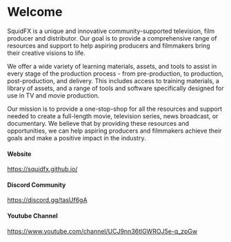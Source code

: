 # Welcome
SquidFX is a unique and innovative community-supported television, film producer and distributor. Our goal is to provide a comprehensive range of resources and support to help aspiring producers and filmmakers bring their creative visions to life.

We offer a wide variety of learning materials, assets, and tools to assist in every stage of the production process - from pre-production, to production, post-production, and delivery. This includes access to training materials, a library of assets, and a range of tools and software specifically designed for use in TV and movie production.

Our mission is to provide a one-stop-shop for all the resources and support needed to create a full-length movie, television series, news broadcast, or documentary. We believe that by providing these resources and opportunities, we can help aspiring producers and filmmakers achieve their goals and make a positive impact in the industry.

#### Website
https://squidfx.github.io/

#### Discord Community
https://discord.gg/tasUf6gA

#### Youtube Channel
https://www.youtube.com/channel/UCJ9nn36tlGWROJ5e-q_zpGw
